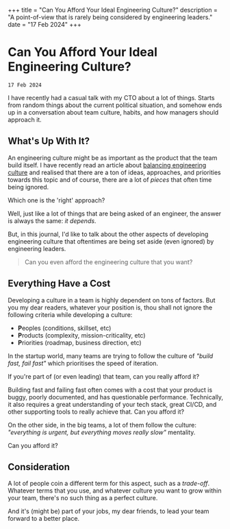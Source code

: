+++
title = "Can You Afford Your Ideal Engineering Culture?"
description = "A point-of-view that is rarely being considered by engineering leaders."
date = "17 Feb 2024"
+++

# Can You Afford Your Ideal Engineering Culture?
`17 Feb 2024`

I have recently had a casual talk with my CTO about a lot of things. Starts from random things about the current political situation, and somehow ends up in a conversation about team culture, habits, and how managers should approach it.

## What's Up With It?

An engineering culture might be as important as the product that the team build itself. I have recently read an article about [balancing engineering culture](https://www.fishmanafnewsletter.com/p/balancing-engineering-cultures-debate-vs-do) and realised that there are a ton of ideas, approaches, and priorities towards this topic and of course, there are a lot of _pieces_ that often time being ignored.

Which one is the 'right' approach?

Well, just like a lot of things that are being asked of an engineer, the answer is always the same: _it depends_.

But, in this journal, I'd like to talk about the other aspects of developing engineering culture that oftentimes are being set aside (even ignored) by engineering leaders.

> Can you even afford the engineering culture that you want?

## Everything Have a Cost

Developing a culture in a team is highly dependent on tons of factors. But you my dear readers, whatever your position is, thou shall not ignore the following criteria while developing a culture:

- **P**eoples (conditions, skillset, etc)
- **P**roducts (complexity, mission-criticality, etc)
- **P**riorities (roadmap, business direction, etc)

In the startup world, many teams are trying to follow the culture of _"build fast, fail fast"_ which prioritises the speed of iteration.

If you're part of (or even leading) that team, can you really afford it?

Building fast and failing fast often comes with a cost that your product is buggy, poorly documented, and has questionable performance. Technically, it also requires a great understanding of your tech stack, great CI/CD, and other supporting tools to really achieve that. Can you afford it?

On the other side, in the big teams, a lot of them follow the culture: _"everything is urgent, but everything moves really slow"_ mentality.

Can you afford it?

## Consideration

A lot of people coin a different term for this aspect, such as a _trade-off_. Whatever terms that you use, and whatever culture you want to grow within your team, there's no such thing as a perfect culture.

And it's (might be) part of your jobs, my dear friends, to lead your team forward to a better place.
